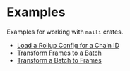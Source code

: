 # Examples

Examples for working with `maili` crates.

- [Load a Rollup Config for a Chain ID](./load-a-rollup-config.md)
- [Transform Frames to a Batch](./frames-to-batch.md)
- [Transform a Batch to Frames](./batch-to-frames.md)
